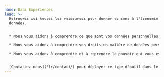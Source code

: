 ```yaml
---
name: Data Experiences
lead: >-
  Retrouvez ici toutes les ressources pour donner du sens à l'économie des
  données.


  * Nous vous aidons à comprendre ce que sont vos données personnelles grâce à des visualisations sympas.

  * Nous vous aidons à comprendre vos droits en matière de données personnelles et à les faire respecter.

  * Nous vous aidons à comprendre et à reprendre le pouvoir qui vous est confisqué par ceux qui collectent et utilisent vos données personnelles.


  [Contactez nous](/fr/contact/) pour déployer ce type d'outil dans le contexte de votre entreprise ou organisation.
---
```

